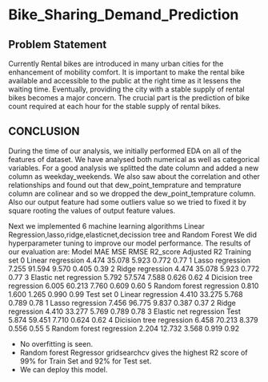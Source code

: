 # Bike_Sharing_Demand_Prediction
## Problem Statement
Currently Rental bikes are introduced in many urban cities for the enhancement of mobility comfort. It is important to make the rental bike available and accessible to the public at the right time as it lessens the waiting time. Eventually, providing the city with a stable supply of rental bikes becomes a major concern. The crucial part is the prediction of bike count required at each hour for the stable supply of rental bikes.
## CONCLUSION 
During the time of our analysis, we initially performed EDA on all of the features of dataset. We have analysed both numerical as well as categorical variables. For a good analysis we splitted the date column and added a new column as weekday_weekends. We also saw about the correlation and other relationships and found out that dew_point_temprature and temprature column are colinear and so we dropped the dew_point_temprature column. Also our output feature had some outliers value so we tried to fixed it by square rooting the values of output feature values.

Next we implemented 6 machine learning algorithms Linear Regression,lasso,ridge,elasticnet,decission tree and Random Forest We did hyperparameter tuning to improve our model performance. The results of our evaluation are:
		Model	MAE	MSE	RMSE	R2_score	Adjusted R2
Training set	0	Linear regression	4.474	35.078	5.923	0.772	0.77
1	Lasso regression	7.255	91.594	9.570	0.405	0.39
2	Ridge regression	4.474	35.078	5.923	0.772	0.77
3	Elastic net regression	5.792	57.574	7.588	0.626	0.62
4	Dicision tree regression	6.005	60.213	7.760	0.609	0.60
5	Random forest regression	0.810	1.600	1.265	0.990	0.99
Test set	0	Linear regression	4.410	33.275	5.768	0.789	0.78
1	Lasso regression	7.456	96.775	9.837	0.387	0.37
2	Ridge regression	4.410	33.277	5.769	0.789	0.78
3	Elastic net regression Test	5.874	59.451	7.710	0.624	0.62
4	Dicision tree regression	6.458	70.213	8.379	0.556	0.55
5	Random forest regression	2.204	12.732	3.568	0.919	0.92

- No overfitting is seen.
- Random forest Regressor gridsearchcv gives the highest R2 score of 99% for Train Set and 92% for Test set.
- We can deploy this model.
